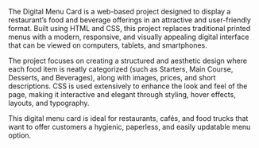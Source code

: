 The Digital Menu Card is a web-based project designed to display a restaurant’s food and beverage offerings in an attractive and user-friendly format. Built using HTML and CSS, this project replaces traditional printed menus with a modern, responsive, and visually appealing digital interface that can be viewed on computers, tablets, and smartphones.

The project focuses on creating a structured and aesthetic design where each food item is neatly categorized (such as Starters, Main Course, Desserts, and Beverages), along with images, prices, and short descriptions. CSS is used extensively to enhance the look and feel of the page, making it interactive and elegant through styling, hover effects, layouts, and typography.

This digital menu card is ideal for restaurants, cafés, and food trucks that want to offer customers a hygienic, paperless, and easily updatable menu option.
